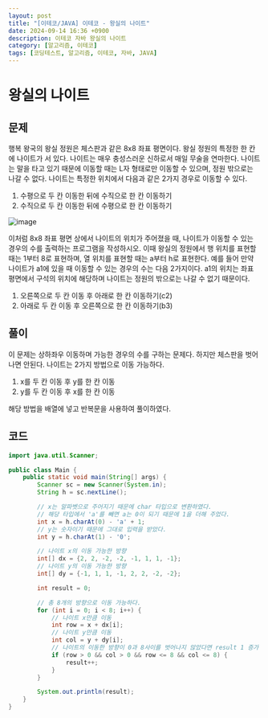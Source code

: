 ```yaml
---
layout: post
title: "[이테코/JAVA] 이테코 - 왕실의 나이트"
date: 2024-09-14 16:36 +0900
description: 이테코 자바 왕실의 나이트
category: [알고리즘, 이테코]
tags: [코딩테스트, 알고리즘, 이테코, 자바, JAVA]
---
```


# 왕실의 나이트

## 문제

행복 왕국의 왕실 정원은 체스판과 같은 8x8 좌표 평면이다. 왕실 정원의 특정한 한 칸에 나이트가 서 있다. 나이트는 매우 충성스러운 신하로서 매일 무술을 연마한다.
나이트는 말을 타고 있기 때문에 이동할 때는 L자 형태로만 이동할 수 있으며, 정원 밖으로는 나갈 수 없다. 나이트는 특정한 위치에서 다음과 같은 2가지 경우로 이동할 수 있다.

1.  수평으로 두 칸 이동한 뒤에 수직으로 한 칸 이동하기
2.  수직으로 두 칸 이동한 뒤에 수평으로 한 칸 이동하기

![image](https://github.com/user-attachments/assets/51375ce1-61de-40c5-8559-7fbaf9609958)

이처럼 8x8 좌표 평면 상에서 나이트의 위치가 주어졌을 때, 나이트가 이동할 수 있는 경우의 수를 출력하는 프로그램을 작성하시오. 이때 왕실의 정원에서 행 위치를 표현할 때는 1부터 8로 표현하며, 열 위치를 표현할 때는 a부터 h로 표현한다.
예를 들어 만약 나이트가 a1에 있을 때 이동할 수 있는 경우의 수는 다음 2가지이다. a1의 위치는 좌표 평면에서 구석의 위치에 해당하며 나이트는 정원의 밖으로는 나갈 수 없기 때문이다.

1.  오른쪽으로 두 칸 이동 후 아래로 한 칸 이동하기(c2)
2.  아래로 두 칸 이동 후 오른쪽으로 한 칸 이동하기(b3)

## 풀이

이 문제는 상하좌우 이동하며 가능한 경우의 수를 구하는 문제다. 하지만 체스판을 벗어나면 안된다.
나이트는 2가지 방법으로 이동 가능하다.

1.  x를 두 칸 이동 후 y를 한 칸 이동
2.  y를 두 칸 이동 후 x를 한 칸 이동

해당 방법을 배열에 넣고 반복문을 사용하여 풀이하였다.

## 코드

```java
import java.util.Scanner;

public class Main {
    public static void main(String[] args) {
        Scanner sc = new Scanner(System.in);
        String h = sc.nextLine();

        // x는 알파벳으로 주어지기 때문에 char 타입으로 변환하였다.
        // 해당 타입에서 'a'를 빼면 a는 0이 되기 때문에 1을 더해 주었다.
        int x = h.charAt(0) - 'a' + 1;
        // y는 숫자이기 때문에 그대로 입력을 받았다.
        int y = h.charAt(1) - '0';

        // 나이트 x의 이동 가능한 방향
        int[] dx = {2, 2, -2, -2, -1, 1, 1, -1};
        // 나이트 y의 이동 가능한 방향
        int[] dy = {-1, 1, 1, -1, 2, 2, -2, -2};

        int result = 0;

        // 총 8개의 방향으로 이동 가능하다.
        for (int i = 0; i < 8; i++) {
            // 나이트 x만큼 이동
            int row = x + dx[i];
            // 나이트 y만큼 이동
            int col = y + dy[i];
            // 나이트의 이동한 방향이 0과 8사이를 벗어나지 않았다면 result 1 증가
            if (row > 0 && col > 0 && row <= 8 && col <= 8) {
                result++;
            }
        }

        System.out.println(result);
    }
}
```
